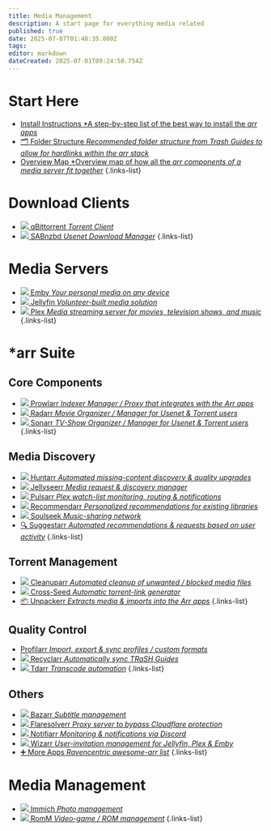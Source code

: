 ```yaml
---
title: Media Management
description: A start page for everything media related
published: true
date: 2025-07-07T01:48:35.800Z
tags: 
editor: markdown
dateCreated: 2025-07-01T09:24:50.754Z
---
```


# Start Here
- [<span class="mdi mdi-format-list-numbered"></span> Install Instructions *A step-by-step list of the best way to install the *arr apps*](/InstallInstructions)
- [🗂️ Folder Structure *Recommended folder structure from Trash Guides to allow for hardlinks within the arr stack*](/Folder-Structure)
- [<span class="mdi mdi-map"></span> Overview Map *Overview map of how all the *arr components of a media server fit together*](/OverviewMap)
{.links-list}

# Download Clients
- [<img src="/qbittorrent.png"> qBittorrent *Torrent Client*](/qBittorrent)
- [<img src="/sabnzbd.png"> SABnzbd *Usenet Download Manager*](/sabnzbd)
{.links-list}

# Media Servers
- [<img src="/emby.png"> Emby *Your personal media on any device*](/Emby)
- [<img src="/jellyfin.png"> Jellyfin *Volunteer-built media solution*](/jellyfin)
- [<img src="/plex.png"> Plex *Media streaming server for movies, television shows, and music*](/plex)
{.links-list}

# \*arr Suite
## Core Components
- [<img src="/prowlarr.png"> Prowlarr *Indexer Manager / Proxy that integrates with the Arr apps*](/Prowlarr)
- [<img src="/radarr.png"> Radarr *Movie Organizer / Manager for Usenet & Torrent users*](/radarr)
- [<img src="/sonarr.png"> Sonarr *TV-Show Organizer / Manager for Usenet & Torrent users*](/Sonarr)
{.links-list}

## Media Discovery
- [<img src="/huntarr.png"> Huntarr *Automated missing-content discovery & quality upgrades*](/huntarr)
- [<img src="/jellyseerr.png"> Jellyseerr *Media request & discovery manager*](/Jellyseerr)
- [<img src="/pulsarr.png"> Pulsarr *Plex watch-list monitoring, routing & notifications*](/pulsarr)
- [<img src="/recommendarr.png"> Recommendarr *Personalized recommendations for existing libraries*](/recommendarr)
- [<img src="/slskd.png"> Soulseek *Music-sharing network*](/soulseek)
- [🔍 Suggestarr *Automated recommendations & requests based on user activity*](/suggestarr)
{.links-list}

## Torrent Management
- [<img src="/cleanuparr.png"> Cleanuparr *Automated cleanup of unwanted / blocked media files*](/cleanuparr)
- [<img src="/cross-seed.png"> Cross-Seed *Automatic torrent-link generator*](/crossseed)
- [📦 Unpackerr *Extracts media & imports into the Arr apps*](/Unpackerr)
{.links-list}

## Quality Control
- [<span class="mdi mdi-tune-vertical-variant"></span> Profilarr *Import, export & sync profiles / custom formats*](/profilarr)
- [<img src="/recyclarr.png"> Recyclarr *Automatically sync TRaSH Guides*](/Recyclarr)
- [<img src="/tdarr.png"> Tdarr *Transcode automation*](/tdarr)
{.links-list}

## Others
- [<img src="/bazarr.png"> Bazarr *Subtitle management*](/bazarr)
- [<img src="/flaresolverr.png"> Flaresolverr *Proxy server to bypass Cloudflare protection*](/Flaresolverr)
- [<img src="/notifiarr.png"> Notifiarr *Monitoring & notifications via Discord*](/notifiarr)
- [<img src="/wizarr.png"> Wizarr *User-invitation management for Jellyfin, Plex & Emby*](/wizarr)
- [➕ More Apps *Ravencentric awesome-arr list*](/ravencentric)
{.links-list}

# Media Management
- [<img src="/immich.png"> Immich *Photo management*](/immich)
- [<img src="/romm.png"> RomM *Video-game / ROM management*](/romm)
{.links-list}
